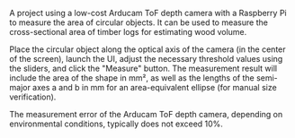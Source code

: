 A project using a low-cost Arducam ToF depth camera with a Raspberry Pi to measure the area of circular objects. It can be used to measure the cross-sectional area of timber logs for estimating wood volume.

Place the circular object along the optical axis of the camera (in the center of the screen), launch the UI, adjust the necessary threshold values using the sliders, and click the "Measure" button. The measurement result will include the area of the shape in mm², as well as the lengths of the semi-major axes a and b in mm for an area-equivalent ellipse (for manual size verification).

The measurement error of the Arducam ToF depth camera, depending on environmental conditions, typically does not exceed 10%.